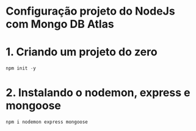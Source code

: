 # Configuração projeto do NodeJs com Mongo DB Atlas

# 1. Criando um projeto do zero
```js
npm init -y
```

# 2. Instalando o nodemon, express e mongoose
```js
npm i nodemon express mongoose
```

